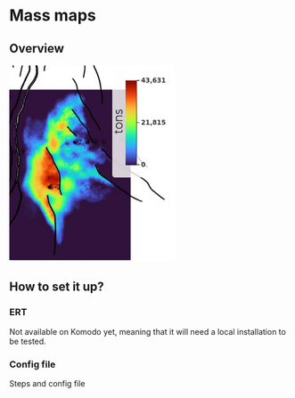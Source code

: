 # Mass maps

## Overview

![Image](mass-map.jpg)

## How to set it up?

### ERT

Not available on Komodo yet, meaning that it will need a local installation to be tested.

### Config file

Steps and config file